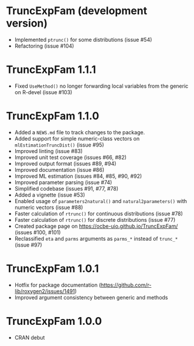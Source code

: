 # TruncExpFam (development version)

* Implemented `ptrunc()` for some distributions (issue #54)
* Refactoring (issue #104)

# TruncExpFam 1.1.1

* Fixed `UseMethod()` no longer forwarding local variables from the generic on R-devel (issue #103)

# TruncExpFam 1.1.0

* Added a `NEWS.md` file to track changes to the package.
* Added support for simple numeric-class vectors on `mlEstimationTruncDist()` (issue #95)
* Improved linting (issue #83)
* Improved unit test coverage (issues #66, #82)
* Improved output format (issues #89, #94)
* Improved documentation (issue #86)
* Improved ML estimation (issues #84, #85, #90, #92)
* Improved parameter parsing (issue #74)
* Simplified codebase (issues #91, #77, #78)
* Added a vignette (issue #53)
* Enabled usage of `parameters2natural()` and `natural2parameters()` with numeric vectors (issue #88)
* Faster calculation of `rtrunc()` for continuous distributions (issue #78)
* Faster calculation of `rtrunc()` for discrete distributions (issue #77)
* Created package page on https://ocbe-uio.github.io/TruncExpFam/ (issues #100, #101)
* Reclassified `eta` and `parms` arguments as `parms_*` instead of `trunc_*` (issue #97)

# TruncExpFam 1.0.1

* Hotfix for package documentation (https://github.com/r-lib/roxygen2/issues/1491)
* Improved argument consistency between generic and methods

# TruncExpFam 1.0.0

* CRAN debut
